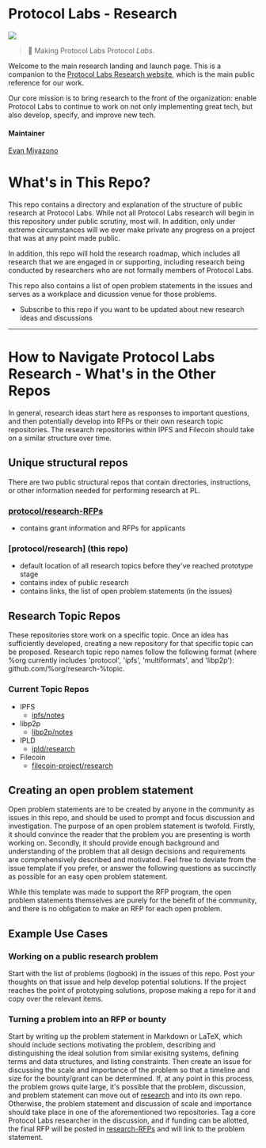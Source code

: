 # Protocol Labs - Research
[![](https://img.shields.io/badge/team-research-0f41f4.svg?style=flat-square)](https://github.com/protocol/research)

> :rocket: Making Protocol Labs Protocol _Labs_.

Welcome to the main research landing and launch page. This is a companion to the [Protocol Labs Research website](https://research.protocol.ai/), which is the main public reference for our work.

Our core mission is to bring research to the front of the organization: enable Protocol Labs to continue to work on not only implementing great tech, but also develop, specify, and improve new tech.

#### Maintainer
 [Evan Miyazono](https://github.com/miyazono)

# What's in This Repo?

This repo contains a directory and explanation of the structure of public research at Protocol Labs.  While not all Protocol Labs research will begin in this repository under public scrutiny, most will.  In addition, only under extreme circumstances will we ever make private any progress on a project that was at any point made public.

In addition, this repo will hold the research roadmap, which includes all research that we are engaged in or supporting, including research being conducted by researchers who are not formally members of Protocol Labs.

This repo also contains a list of open problem statements in the issues and serves as a workplace and dicussion venue for those problems.


 - Subscribe to this repo if you want to be updated about new research ideas and discussions

---


# How to Navigate Protocol Labs Research - What's in the Other Repos
In general, research ideas start here as responses to important questions, and then potentially develop into RFPs or their own research topic repositories.  The research repositories within IPFS and Filecoin should take on a similar structure over time.

## Unique structural repos
There are two public structural repos that contain directories, instructions, or other information needed for performing research at PL.


### [protocol/research-RFPs](https://github.com/protocol/research-RFPs)
 - contains grant information and RFPs for applicants

### [protocol/research]  **(this repo)**
 - default location of all research topics before they've reached prototype stage
 - contains index of public research
 - contains links, the list of open problem statements (in the issues)


## Research Topic Repos 
These repositories store work on a specific topic.  Once an idea has sufficiently developed, creating a new repository for that specific topic can be proposed.  Research topic repo names follow the following format (where %org currently includes 'protocol', 'ipfs', 'multiformats', and 'libp2p'): github.com/%org/research-%topic.

### Current Topic Repos

- IPFS
  - [ipfs/notes](https://github.com/ipfs/notes)
- libp2p
  - [libp2p/notes](https://github.com/libp2p/notes)
- IPLD  
  - [ipld/research](https://github.com/ipld/research)
- Filecoin
  - [filecoin-project/research](https://github.com/filecoin-project/research)

## Creating an open problem statement
Open problem statements are to be created by anyone in the community as issues in this repo, and should be used to prompt and focus discussion and investigation.
The purpose of an open problem statement is twofold.  Firstly, it should convince the reader that the problem you are presenting is worth working on.  Secondly, it should provide enough background and understanding of the problem that all design decisions and requirements are comprehensively described and motivated.  Feel free to deviate from the issue template if you prefer, or answer the following questions as succinctly as possible for an easy open problem statement.

While this template was made to support the RFP program, the open problem statements themselves are purely for the benefit of the community, and there is no obligation to make an RFP for each open problem.

## Example Use Cases

### Working on a public research problem
Start with the list of problems (logbook) in the issues of this repo.  Post your thoughts on that issue and help develop potential solutions.  If the project reaches the point of prototyping solutions, propose making a repo for it and copy over the relevant items.

### Turning a problem into an RFP or bounty
Start by writing up the problem statement in Markdown or LaTeX, which should include sections motivating the problem, describing and distinguishing the ideal solution from similar exisitng systems, defining terms and data structures, and listing constraints.  Then create an issue for discussing the scale and importance of the problem so that a timeline and size for the bounty/grant can be determined.  If, at any point in this process, the problem grows quite large, it's possible that the problem, discussion, and problem statement can move out of [research](https://github.com/protocol/research) and into its own repo.  Otherwise, the problem statement and discussion of scale and importance should take place in one of the aforementioned two repositories.  Tag a core Protocol Labs researcher in the discussion, and if funding can be allotted, the final RFP will be posted in [research-RFPs](https://github.com/protocol/research-RFPs) and will link to the problem statement.


